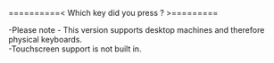 ==========< Which key did you press ? >=========

-Please note - This version supports desktop machines and therefore physical keyboards.</br>
-Touchscreen support is not built in. 
